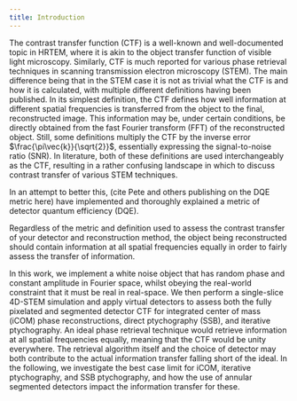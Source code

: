 ```yaml
---
title: Introduction
---
```


The contrast transfer function (CTF) is a well-known and well-documented topic in HRTEM, where it is akin to the object transfer function of visible light microscopy. 
Similarly, CTF is much reported for various phase retrieval techniques in scanning transmission electron microscopy (STEM).
The main difference being that in the STEM case it is not as trivial what the CTF is and how it is calculated, with multiple different definitions having been published. 
In its simplest definition, the CTF defines how well information at different spatial frequencies is transferred from the object to the final, reconstructed image. 
This information may be, under certain conditions, be directly obtained from the fast Fourier transform (FFT) of the reconstructed object. 
Still, some definitions multiply the CTF by the inverse error $\frac{\pi\vec{k}}{\sqrt{2}}$, essentially expressing the signal-to-noise ratio (SNR).
In literature, both of these definitions are used interchangeably as the CTF, resulting in a rather confusing landscape in which to discuss contrast transfer of various STEM techniques. 


In an attempt to better this, (cite Pete and others publishing on the DQE metric here) have implemented and thoroughly explained a metric of detector quantum efficiency (DQE). 

Regardless of the metric and definition used to assess the contrast transfer of your detector and reconstruction method, the object being reconstructed should contain information at all spatial frequencies equally in order to fairly assess the transfer of information.
<!-- be a white noise object in order to fairly assess the transfer of information.  -->
In this work, we implement a white noise object that has random phase and constant amplitude in Fourier space, whilst obeying the real-world constraint that it must be real in real-space. 
We then perform a single-slice 4D-STEM simulation and apply virtual detectors to assess both the fully pixelated and segmented detector CTF for integrated center of mass (iCOM) phase reconstructions, direct ptychography (SSB), and iterative ptychography. 
An ideal phase retrieval technique would retrieve information at all spatial frequencies equally, meaning that the CTF would be unity everywhere. 
The retrieval algorithm itself and the choice of detector may both contribute to the actual information transfer falling short of the ideal. 
In the following, we investigate the best case limit for iCOM, iterative ptychography, and SSB ptychography, and how the use of annular segmented detectors impact the information transfer for these.
